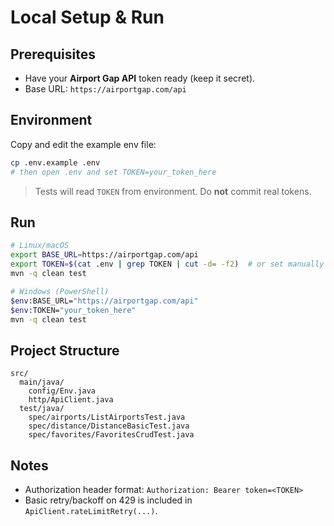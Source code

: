 # Local Setup & Run

## Prerequisites
- Have your **Airport Gap API** token ready (keep it secret).
- Base URL: `https://airportgap.com/api`

## Environment
Copy and edit the example env file:
```bash
cp .env.example .env
# then open .env and set TOKEN=your_token_here
```

> Tests will read `TOKEN` from environment. Do **not** commit real tokens.

## Run
```bash
# Linux/macOS
export BASE_URL=https://airportgap.com/api
export TOKEN=$(cat .env | grep TOKEN | cut -d= -f2)  # or set manually
mvn -q clean test

# Windows (PowerShell)
$env:BASE_URL="https://airportgap.com/api"
$env:TOKEN="your_token_here"
mvn -q clean test
```

## Project Structure
```
src/
  main/java/
    config/Env.java
    http/ApiClient.java
  test/java/
    spec/airports/ListAirportsTest.java
    spec/distance/DistanceBasicTest.java
    spec/favorites/FavoritesCrudTest.java
```

## Notes
- Authorization header format: `Authorization: Bearer token=<TOKEN>`
- Basic retry/backoff on 429 is included in `ApiClient.rateLimitRetry(...)`.
